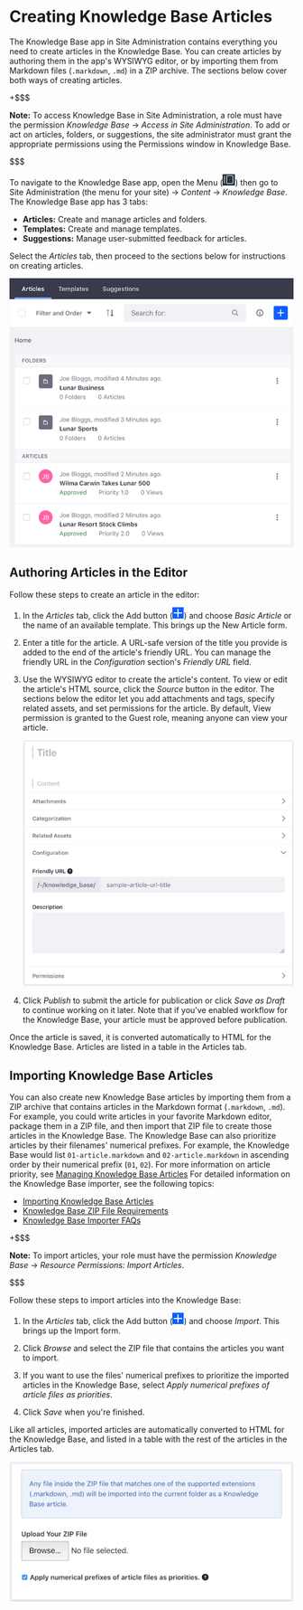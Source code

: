 # Creating Knowledge Base Articles [](id=creating-knowledge-base-articles)

The Knowledge Base app in Site Administration contains everything you need to 
create articles in the Knowledge Base. You can create articles by authoring them 
in the app's WYSIWYG editor, or by importing them from Markdown files 
(`.markdown`, `.md`) in a ZIP archive. The sections below cover both ways of 
creating articles. 

+$$$

**Note:** To access Knowledge Base in Site Administration, a role must have the 
permission *Knowledge Base* &rarr; *Access in Site Administration*. To add or 
act on articles, folders, or suggestions, the site administrator must grant the 
appropriate permissions using the Permissions window in Knowledge Base. 

$$$

To navigate to the Knowledge Base app, open the Menu 
(![Menu](../../../../images/icon-menu.png)) 
then go to Site Administration (the menu for your site) &rarr; *Content* &rarr; 
*Knowledge Base*. The Knowledge Base app has 3 tabs: 

-   **Articles:** Create and manage articles and folders. 
-   **Templates:** Create and manage templates. 
-   **Suggestions:** Manage user-submitted feedback for articles. 

Select the *Articles* tab, then proceed to the sections below for instructions 
on creating articles. 

![Figure 1: The Knowledge Base app in Site Administration lets you create Knowledge Base articles.](../../../../images/kb-admin-articles.png)

## Authoring Articles in the Editor [](id=authoring-articles-in-the-editor)

Follow these steps to create an article in the editor: 

1.  In the *Articles* tab, click the Add button 
    (![Add](../../../../images/icon-add.png)) 
    and choose *Basic Article* or the name of an available template. This brings 
    up the New Article form. 

2.  Enter a title for the article. A URL-safe version of the title you provide 
    is added to the end of the article's friendly URL. You can manage the 
    friendly URL in the *Configuration* section's *Friendly URL* field. 

3.  Use the WYSIWYG editor to create the article's content. To view or edit the 
    article's HTML source, click the *Source* button in the editor. The sections 
    below the editor let you add attachments and tags, specify related assets, 
    and set permissions for the article. By default, View permission is granted 
    to the Guest role, meaning anyone can view your article. 

    ![Figure 2: You can create and modify a Knowledge Base article's content using the WYSIWYG editor.](../../../../images/kb-admin-new-article.png)

4.  Click *Publish* to submit the article for publication or click 
    *Save as Draft* to continue working on it later. Note that if you've enabled 
    workflow for the Knowledge Base, your article must be approved before 
    publication. 

Once the article is saved, it is converted automatically to HTML for the 
Knowledge Base. Articles are listed in a table in the Articles tab. 

## Importing Knowledge Base Articles [](id=importing-knowledge-base-articles)

You can also create new Knowledge Base articles by importing them from a ZIP 
archive that contains articles in the Markdown format (`.markdown`, `.md`). For 
example, you could write articles in your favorite Markdown editor, package them 
in a ZIP file, and then import that ZIP file to create those articles in the 
Knowledge Base. The Knowledge Base can also prioritize articles by their 
filenames' numerical prefixes. For example, the Knowledge Base would list 
`01-article.markdown` and `02-article.markdown` in ascending order by their 
numerical prefix (`01`, `02`). For more information on article priority, see 
[Managing Knowledge Base Articles](/discover/portal/-/knowledge_base/7-1/managing-the-knowledge-base#managing-knowledge-base-articles)
For detailed information on the Knowledge Base importer, see the following 
topics: 

-   [Importing Knowledge Base Articles](/discover/portal/-/knowledge_base/7-1/importing-knowledge-base-articles)
-   [Knowledge Base ZIP File Requirements](/discover/portal/-/knowledge_base/7-1/knowledge-base-zip-file-requirements)
-   [Knowledge Base Importer FAQs](/discover/portal/-/knowledge_base/7-1/knowledge-base-importer-faqs)

+$$$

**Note:** To import articles, your role must have the permission 
*Knowledge Base* &rarr; *Resource Permissions: Import Articles*. 

$$$

Follow these steps to import articles into the Knowledge Base: 

1.  In the *Articles* tab, click the Add button 
    (![Add](../../../../images/icon-add.png)) 
    and choose *Import*. This brings up the Import form. 

2.  Click *Browse* and select the ZIP file that contains the articles you want 
    to import. 

3.  If you want to use the files' numerical prefixes to prioritize the imported 
    articles in the Knowledge Base, select 
    *Apply numerical prefixes of article files as priorities*. 

4.  Click *Save* when you're finished. 

Like all articles, imported articles are automatically converted to HTML for the 
Knowledge Base, and listed in a table with the rest of the articles in the 
Articles tab. 

![Figure 3: You can import ZIP files that contain Knowledge Base articles in Markdown format.](../../../../images/kb-admin-import.png)
